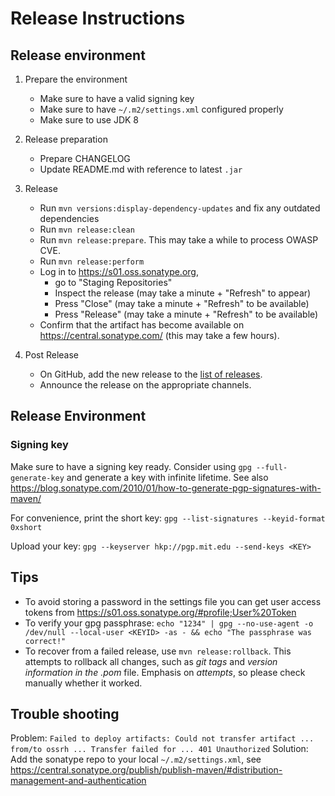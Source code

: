 # Release Instructions

## Release environment

1) Prepare the environment
    - Make sure to have a valid signing key
    - Make sure to have `~/.m2/settings.xml` configured properly
    - Make sure to use JDK 8

2) Release preparation
    - Prepare CHANGELOG
    - Update README.md with reference to latest `.jar`

3) Release
    - Run `mvn versions:display-dependency-updates` and fix any outdated dependencies
    - Run `mvn release:clean`
    - Run `mvn release:prepare`. This may take a while to process OWASP CVE.
    - Run `mvn release:perform`
    - Log in to https://s01.oss.sonatype.org,
        - go to "Staging Repositories"
        - Inspect the release (may take a minute + "Refresh" to appear)
        - Press "Close" (may take a minute + "Refresh" to be available)
        - Press "Release" (may take a minute + "Refresh" to be available)
    - Confirm that the artifact has become available on https://central.sonatype.com/
      (this may take a few hours).

4) Post Release
    - On GitHub, add the new release to the
      [list of releases](https://github.com/scionproto-contrib/jpan/releases).
    - Announce the release on the appropriate channels.

## Release Environment

### Signing key

Make sure to have a signing key ready.
Consider using `gpg --full-generate-key` and generate a key with infinite lifetime.
See also https://blog.sonatype.com/2010/01/how-to-generate-pgp-signatures-with-maven/

For convenience, print the short key: `gpg --list-signatures --keyid-format 0xshort`

Upload your key:
`gpg --keyserver hkp://pgp.mit.edu --send-keys <KEY>`

## Tips

- To avoid storing a password in the settings file you can get user access tokens
  from https://s01.oss.sonatype.org/#profile;User%20Token
- To verify your gpg passphrase:
  `echo "1234" | gpg --no-use-agent -o /dev/null --local-user <KEYID> -as - && echo "The passphrase was correct!"`
- To recover from a failed release, use `mvn release:rollback`. This attempts to rollback all
  changes, such as *git tags* and *version information in the .pom* file. Emphasis on *attempts*,
  so please check manually whether it worked.

## Trouble shooting

Problem:
`Failed to deploy artifacts: Could not transfer artifact ... from/to ossrh ... Transfer failed for ... 401 Unauthorized`
Solution: Add the sonatype repo to your local `~/.m2/settings.xml`,
see https://central.sonatype.org/publish/publish-maven/#distribution-management-and-authentication



